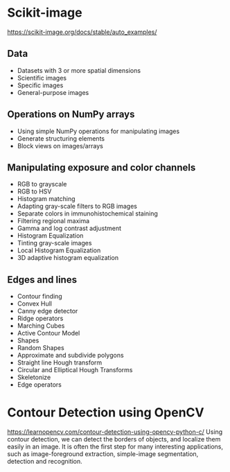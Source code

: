 # Scikit-image
https://scikit-image.org/docs/stable/auto_examples/
## Data
- Datasets with 3 or more spatial dimensions
- Scientific images
- Specific images
- General-purpose images

## Operations on NumPy arrays
- Using simple NumPy operations for manipulating images
- Generate structuring elements
- Block views on images/arrays

## Manipulating exposure and color channels
- RGB to grayscale
- RGB to HSV
- Histogram matching
- Adapting gray-scale filters to RGB images
- Separate colors in immunohistochemical staining
- Filtering regional maxima
- Gamma and log contrast adjustment
- Histogram Equalization
- Tinting gray-scale images
- Local Histogram Equalization
- 3D adaptive histogram equalization

## Edges and lines
- Contour finding
- Convex Hull
- Canny edge detector
- Ridge operators
- Marching Cubes
- Active Contour Model
- Shapes
- Random Shapes
- Approximate and subdivide polygons
- Straight line Hough transform
- Circular and Elliptical Hough Transforms
- Skeletonize
- Edge operators


# Contour Detection using OpenCV
https://learnopencv.com/contour-detection-using-opencv-python-c/
Using contour detection, we can detect the borders of objects, and localize them easily in an image. It is often the first step for many interesting applications, such as image-foreground extraction, simple-image segmentation, detection and recognition. 

